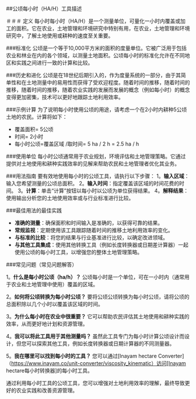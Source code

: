 ##公顷每小时（HA/H）工具描述

＃＃＃ 定义
每小时每小时（HA/H）是一个测量单位，可量化一小时内覆盖或加工的面积。它在农业，土地管理和环境研究中特别有用，在农业，土地管理和环境研究中，了解土地使用或耕种的速度至关重要。

###标准化
公顷是一个等于10,000平方米的面积的度量单位。它被广泛用于包括农业和林业在内的各个领域，以测量土地面积。公顷每小时的标准化允许在不同地区和实践之间进行一致的计算和比较。

###历史和进化
公顷是在18世纪后期引入的，作为度量系统的一部分，由于其简单性和在土地测量中的易用性而获得了受欢迎程度。随着时间的推移，随着时间的推移，随着时间的推移，随着农业实践的发展而发展的概念（例如每小时）的概念变得更加密集，技术可以更好地跟踪土地利用效率。

###示例计算
为了说明每小时使用公顷的用途，请考虑一个在2小时内耕种5公顷土地的农民。计算将如下：
- 覆盖面积= 5公顷
- 时间= 2小时
- 每小时公顷=覆盖区域 /取时间= 5 ha / 2 h = 2.5 ha / h

###使用单位
每小时公顷通常用于农业规划，环境评估和土地管理策略。它通过提供对土地使用和耕种实践效率的见解来帮助农民和土地管理者优化其业务。

###用法指南
要有效地使用每小时的公顷工具，请执行以下步骤：
1。**输入区域**：输入您希望测量的公顷总面积。
2。**输入时间**：指定覆盖该区域的时间花费的时间。
3。**计算**：单击“计算”按钮以每小时以公顷为单位获得结果。
4。**解释结果**：使用输出分析您的土地使用效率或与行业标准进行比较。

###最佳用法的最佳实践
-  **准确的测量**：确保面积和时间输入是准确的，以获得可靠的结果。
-  **常规监视**：定期使用该工具跟踪随着时间的推移土地利用效率的变化。
-  **与标准的比较**：将您的结果与行业基准进行比较，以确定改进领域。
-  **与其他工具集成**：使用其他转换工具（例如长度转换器或日期差计算器）一起使用公顷的每小时工具，以增强您的整体土地管理策略。

###常见问题（常见问题解答）

1。**什么是每小时公顷（ha/h）？**
公顷每小时是一个单位，可在一小时内（通常用于农业和土地管理中使用）覆盖的区域。

2。**如何将公顷转换为每小时公顷？**
要将公顷公顷转换为每小时公顷，请将公顷的总面积除以几个小时以覆盖该区域的时间。

3。**为什么每小时在农业中很重要？**
它可以帮助农民评估其土地使用和耕种实践的效率，从而更好地计划和资源管理。

4。**我可以将此工具用于其他测量吗？**
虽然此工具专门为每小时计算公顷设计而设计，但您可以探索其他工具，例如长度转换器或日期计算器的不同测量器。

5。**我在哪里可以找到每小时的工具？**
您可以通过[Inayam hectare Converter]（https://www.inayam.co/unit-converter/viscosity_kinematic）访问[Inayam hectare每小时转换器]的每小时工具。

通过利用每小时工具的公顷工具，您可以增强对土地利用效率的理解，最终导致更好的农业实践和改善资源管理。
